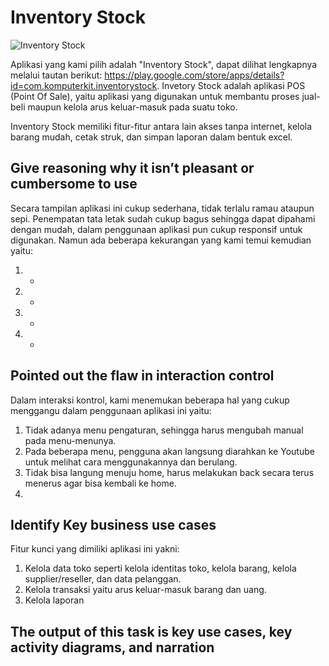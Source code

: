 # Inventory Stock #

![Inventory Stock](https://user-images.githubusercontent.com/62864891/95787291-6aa20c80-0d03-11eb-8e57-dee6052a173b.png)

Aplikasi yang kami pilih adalah "Inventory Stock", dapat dilihat lengkapnya melalui tautan berikut: https://play.google.com/store/apps/details?id=com.komputerkit.inventorystock. Invetory Stock adalah aplikasi POS (Point Of Sale), yaitu aplikasi yang digunakan untuk membantu proses jual-beli maupun kelola arus keluar-masuk pada suatu toko.

Inventory Stock memiliki fitur-fitur antara lain akses tanpa internet, kelola barang mudah, cetak struk, dan simpan laporan dalam bentuk excel.

## Give reasoning why it isn’t pleasant or cumbersome to use

Secara tampilan aplikasi ini cukup sederhana, tidak terlalu ramau ataupun sepi. Penempatan tata letak sudah cukup bagus sehingga dapat dipahami dengan mudah, dalam penggunaan aplikasi pun cukup responsif untuk digunakan. Namun ada beberapa kekurangan yang kami temui kemudian yaitu:

1. -
2. -
3. -
4. -


## Pointed out the flaw in interaction control

Dalam interaksi kontrol, kami menemukan beberapa hal yang cukup menggangu dalam penggunaan aplikasi ini yaitu:

1. Tidak adanya menu pengaturan, sehingga harus mengubah manual pada menu-menunya.
2. Pada beberapa menu, pengguna akan langsung diarahkan ke Youtube untuk melihat cara menggunakannya dan berulang.
3. Tidak bisa langung menuju home, harus melakukan back secara terus menerus agar bisa kembali ke home.
4.


## Identify Key business use cases

Fitur kunci yang dimiliki aplikasi ini yakni:

1. Kelola data toko seperti kelola identitas toko, kelola barang, kelola supplier/reseller, dan data pelanggan.
2. Kelola transaksi yaitu arus keluar-masuk barang dan uang.
3. Kelola laporan 

## The output of this task is key use cases, key activity diagrams, and narration

